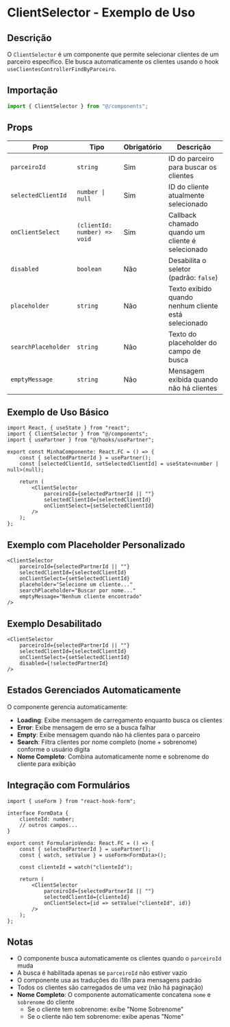 # ClientSelector - Exemplo de Uso

## Descrição

O `ClientSelector` é um componente que permite selecionar clientes de um parceiro específico. Ele busca automaticamente os clientes usando o hook `useClientesControllerFindByParceiro`.

## Importação

```typescript
import { ClientSelector } from "@/components";
```

## Props

| Prop                | Tipo                         | Obrigatório | Descrição                                            |
| ------------------- | ---------------------------- | ----------- | ---------------------------------------------------- |
| `parceiroId`        | `string`                     | Sim         | ID do parceiro para buscar os clientes               |
| `selectedClientId`  | `number \| null`             | Sim         | ID do cliente atualmente selecionado                 |
| `onClientSelect`    | `(clientId: number) => void` | Sim         | Callback chamado quando um cliente é selecionado     |
| `disabled`          | `boolean`                    | Não         | Desabilita o seletor (padrão: `false`)               |
| `placeholder`       | `string`                     | Não         | Texto exibido quando nenhum cliente está selecionado |
| `searchPlaceholder` | `string`                     | Não         | Texto do placeholder do campo de busca               |
| `emptyMessage`      | `string`                     | Não         | Mensagem exibida quando não há clientes              |

## Exemplo de Uso Básico

```tsx
import React, { useState } from "react";
import { ClientSelector } from "@/components";
import { usePartner } from "@/hooks/usePartner";

export const MinhaComponente: React.FC = () => {
	const { selectedPartnerId } = usePartner();
	const [selectedClientId, setSelectedClientId] = useState<number | null>(null);

	return (
		<ClientSelector
			parceiroId={selectedPartnerId || ""}
			selectedClientId={selectedClientId}
			onClientSelect={setSelectedClientId}
		/>
	);
};
```

## Exemplo com Placeholder Personalizado

```tsx
<ClientSelector
	parceiroId={selectedPartnerId || ""}
	selectedClientId={selectedClientId}
	onClientSelect={setSelectedClientId}
	placeholder="Selecione um cliente..."
	searchPlaceholder="Buscar por nome..."
	emptyMessage="Nenhum cliente encontrado"
/>
```

## Exemplo Desabilitado

```tsx
<ClientSelector
	parceiroId={selectedPartnerId || ""}
	selectedClientId={selectedClientId}
	onClientSelect={setSelectedClientId}
	disabled={!selectedPartnerId}
/>
```

## Estados Gerenciados Automaticamente

O componente gerencia automaticamente:

- **Loading**: Exibe mensagem de carregamento enquanto busca os clientes
- **Error**: Exibe mensagem de erro se a busca falhar
- **Empty**: Exibe mensagem quando não há clientes para o parceiro
- **Search**: Filtra clientes por nome completo (nome + sobrenome) conforme o usuário digita
- **Nome Completo**: Combina automaticamente nome e sobrenome do cliente para exibição

## Integração com Formulários

```tsx
import { useForm } from "react-hook-form";

interface FormData {
	clienteId: number;
	// outros campos...
}

export const FormularioVenda: React.FC = () => {
	const { selectedPartnerId } = usePartner();
	const { watch, setValue } = useForm<FormData>();

	const clienteId = watch("clienteId");

	return (
		<ClientSelector
			parceiroId={selectedPartnerId || ""}
			selectedClientId={clienteId}
			onClientSelect={id => setValue("clienteId", id)}
		/>
	);
};
```

## Notas

- O componente busca automaticamente os clientes quando o `parceiroId` muda
- A busca é habilitada apenas se `parceiroId` não estiver vazio
- O componente usa as traduções do i18n para mensagens padrão
- Todos os clientes são carregados de uma vez (não há paginação)
- **Nome Completo**: O componente automaticamente concatena `nome` e `sobrenome` do cliente
  - Se o cliente tem sobrenome: exibe "Nome Sobrenome"
  - Se o cliente não tem sobrenome: exibe apenas "Nome"
